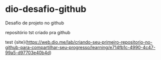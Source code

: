 # dio-desafio-github
Desafio de projeto no github

repositório tst criado pra github

test
{site}(https://web.dio.me/lab/criando-seu-primeiro-repositorio-no-github-para-compartilhar-seu-progresso/learning/e714fb1c-4990-4c47-99a5-d97703e40b4d)
